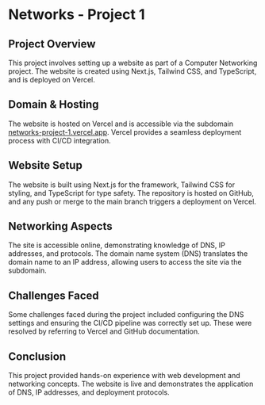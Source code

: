 # Networks - Project 1

## Project Overview

This project involves setting up a website as part of a Computer Networking project. The website is created using Next.js, Tailwind CSS, and TypeScript, and is deployed on Vercel.

## Domain & Hosting

The website is hosted on Vercel and is accessible via the subdomain [networks-project-1.vercel.app](https://networks-project-1.vercel.app). Vercel provides a seamless deployment process with CI/CD integration.

## Website Setup

The website is built using Next.js for the framework, Tailwind CSS for styling, and TypeScript for type safety. The repository is hosted on GitHub, and any push or merge to the main branch triggers a deployment on Vercel.

## Networking Aspects

The site is accessible online, demonstrating knowledge of DNS, IP addresses, and protocols. The domain name system (DNS) translates the domain name to an IP address, allowing users to access the site via the subdomain.

## Challenges Faced

Some challenges faced during the project included configuring the DNS settings and ensuring the CI/CD pipeline was correctly set up. These were resolved by referring to Vercel and GitHub documentation.

## Conclusion

This project provided hands-on experience with web development and networking concepts. The website is live and demonstrates the application of DNS, IP addresses, and deployment protocols.
